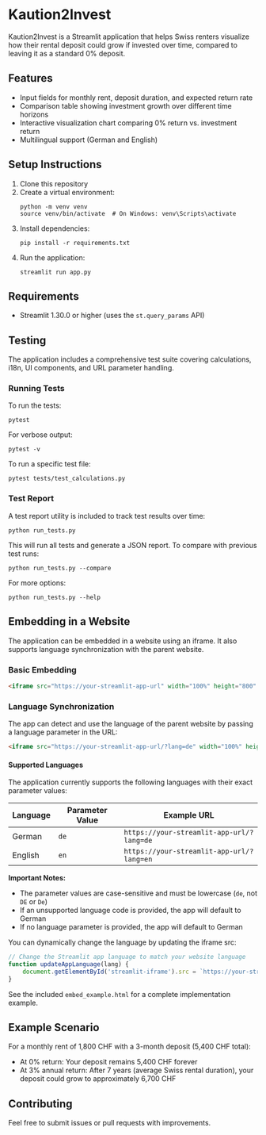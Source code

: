 # Kaution2Invest

Kaution2Invest is a Streamlit application that helps Swiss renters visualize how their rental deposit could grow if invested over time, compared to leaving it as a standard 0% deposit.

## Features

- Input fields for monthly rent, deposit duration, and expected return rate
- Comparison table showing investment growth over different time horizons
- Interactive visualization chart comparing 0% return vs. investment return
- Multilingual support (German and English)

## Setup Instructions

1. Clone this repository
2. Create a virtual environment:
   ```
   python -m venv venv
   source venv/bin/activate  # On Windows: venv\Scripts\activate
   ```
3. Install dependencies:
   ```
   pip install -r requirements.txt
   ```
4. Run the application:
   ```
   streamlit run app.py
   ```

## Requirements

- Streamlit 1.30.0 or higher (uses the `st.query_params` API)

## Testing

The application includes a comprehensive test suite covering calculations, i18n, UI components, and URL parameter handling.

### Running Tests

To run the tests:

```
pytest
```

For verbose output:

```
pytest -v
```

To run a specific test file:

```
pytest tests/test_calculations.py
```

### Test Report

A test report utility is included to track test results over time:

```
python run_tests.py
```

This will run all tests and generate a JSON report. To compare with previous test runs:

```
python run_tests.py --compare
```

For more options:

```
python run_tests.py --help
```

## Embedding in a Website

The application can be embedded in a website using an iframe. It also supports language synchronization with the parent website.

### Basic Embedding

```html
<iframe src="https://your-streamlit-app-url" width="100%" height="800" frameborder="0"></iframe>
```

### Language Synchronization

The app can detect and use the language of the parent website by passing a language parameter in the URL:

```html
<iframe src="https://your-streamlit-app-url/?lang=de" width="100%" height="800" frameborder="0"></iframe>
```

#### Supported Languages

The application currently supports the following languages with their exact parameter values:

| Language | Parameter Value | Example URL                                |
|----------|----------------|-------------------------------------------|
| German   | `de`           | `https://your-streamlit-app-url/?lang=de` |
| English  | `en`           | `https://your-streamlit-app-url/?lang=en` |

**Important Notes:**
- The parameter values are case-sensitive and must be lowercase (`de`, not `DE` or `De`)
- If an unsupported language code is provided, the app will default to German
- If no language parameter is provided, the app will default to German

You can dynamically change the language by updating the iframe src:

```javascript
// Change the Streamlit app language to match your website language
function updateAppLanguage(lang) {
    document.getElementById('streamlit-iframe').src = `https://your-streamlit-app-url/?lang=${lang}`;
}
```

See the included `embed_example.html` for a complete implementation example.

## Example Scenario

For a monthly rent of 1,800 CHF with a 3-month deposit (5,400 CHF total):

- At 0% return: Your deposit remains 5,400 CHF forever
- At 3% annual return: After 7 years (average Swiss rental duration), your deposit could grow to approximately 6,700 CHF

## Contributing

Feel free to submit issues or pull requests with improvements.

